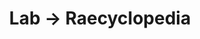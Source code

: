 ---
tags: raecyclopedia
layout: raecyclopedia.njk
title: Lab → Raecyclopedia
intro: A catalog of everything I've looked up about history this year.
pagename: History
entries:
  - date: 2021-01-15
    question: When was Mao Zedong born?
    answer: December 26, 1893.
    tag: unclassified
    sources:
      - https://en.wikipedia.org/wiki/Mao_Zedong
  - date: 2021-03-07
    question: When is Texas Independence Day celebrated?
    answer: March 2
    sources:
      - https://en.m.wikipedia.org/wiki/Texas_Independence_Day
  - date: 2021-03-07
    question: When is Hinamatsuri celebrated?
    answer: March 3
    sources:
      - https://en.m.wikipedia.org/wiki/Hinamatsuri
  - date: 2021-03-10
    question: When was Google Chrome released?
    answer: 2008
    sources:
      - https://en.m.wikipedia.org/wiki/Google_Chrome_version_history
      
---